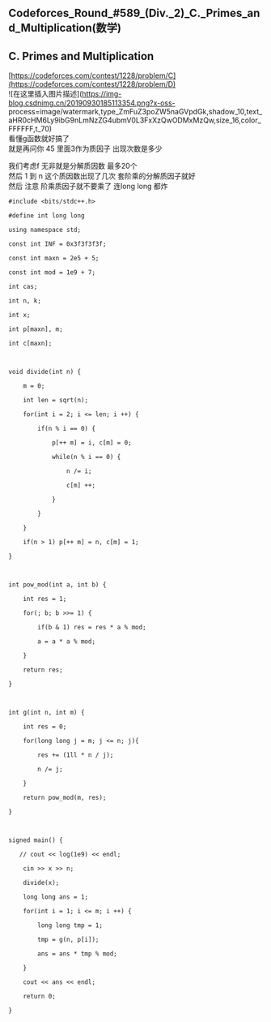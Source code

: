 ## Codeforces_Round_#589_(Div._2)_C._Primes_and_Multiplication(数学)

## C. Primes and Multiplication

[https://codeforces.com/contest/1228/problem/C](https://codeforces.com/contest/1228/problem/D)  
![在这里插入图片描述](https://img-blog.csdnimg.cn/20190930185113354.png?x-oss-
process=image/watermark,type_ZmFuZ3poZW5naGVpdGk,shadow_10,text_aHR0cHM6Ly9ibG9nLmNzZG4ubmV0L3FxXzQwODMxMzQw,size_16,color_FFFFFF,t_70)  
看懂g函数就好搞了  
就是再问你 45 里面3作为质因子 出现次数是多少

我们考虑f 无非就是分解质因数 最多20个  
然后 1 到 n 这个质因数出现了几次 套阶乘的分解质因子就好  
然后 注意 阶乘质因子就不要乘了 连long long 都炸

    
    
    #include <bits/stdc++.h>
    #define int long long
    using namespace std;
    const int INF = 0x3f3f3f3f;
    const int maxn = 2e5 + 5;
    const int mod = 1e9 + 7;
    int cas;
    int n, k;
    int x;
    int p[maxn], m;
    int c[maxn];
    
    void divide(int n) {
        m = 0;
        int len = sqrt(n);
        for(int i = 2; i <= len; i ++) {
            if(n % i == 0) {
                p[++ m] = i, c[m] = 0;
                while(n % i == 0) {
                    n /= i;
                    c[m] ++;
                }
            }
        }
        if(n > 1) p[++ m] = n, c[m] = 1;
    }
    
    int pow_mod(int a, int b) {
        int res = 1;
        for(; b; b >>= 1) {
            if(b & 1) res = res * a % mod;
            a = a * a % mod;
        }
        return res;
    }
    
    int g(int n, int m) {
        int res = 0;
        for(long long j = m; j <= n; j){
            res += (1ll * n / j);
            n /= j;
        }
        return pow_mod(m, res);
    }
    
    signed main() {
       // cout << log(1e9) << endl;
        cin >> x >> n;
        divide(x);
        long long ans = 1;
        for(int i = 1; i <= m; i ++) {
            long long tmp = 1;
            tmp = g(n, p[i]);
            ans = ans * tmp % mod;
        }
        cout << ans << endl;
        return 0;
    }
    

